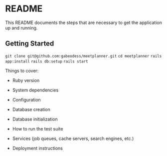 # README

This README documents the steps that are necessary to get the
application up and running.

## Getting Started
`git clone git@github.com:gabeodess/meetplanner.git`
`cd meetplanner`
`rails app:install`
`rails db:setup`
`rails start`

Things to cover:

* Ruby version

* System dependencies

* Configuration

* Database creation

* Database initialization

* How to run the test suite

* Services (job queues, cache servers, search engines, etc.)

* Deployment instructions
